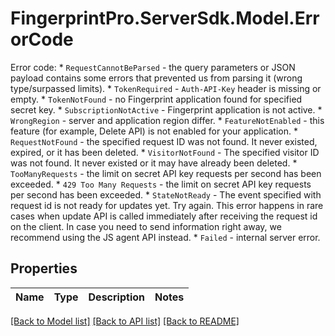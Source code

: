 # FingerprintPro.ServerSdk.Model.ErrorCode
Error code:  * `RequestCannotBeParsed` - the query parameters or JSON payload contains some errors            that prevented us from parsing it (wrong type/surpassed limits).  * `TokenRequired` - `Auth-API-Key` header is missing or empty.  * `TokenNotFound` - no Fingerprint application found for specified secret key.  * `SubscriptionNotActive` - Fingerprint application is not active.  * `WrongRegion` - server and application region differ.  * `FeatureNotEnabled` - this feature (for example, Delete API) is not enabled for your application.  * `RequestNotFound` - the specified request ID was not found. It never existed, expired, or it has been deleted.  * `VisitorNotFound` - The specified visitor ID was not found. It never existed or it may have already been deleted.  * `TooManyRequests` - the limit on secret API key requests per second has been exceeded.  * `429 Too Many Requests` - the limit on secret API key requests per second has been exceeded.  * `StateNotReady` - The event specified with request id is           not ready for updates yet. Try again.           This error happens in rare cases when update API is called immediately           after receiving the request id on the client. In case you need to send           information right away, we recommend using the JS agent API instead.  * `Failed` - internal server error. 

## Properties

Name | Type | Description | Notes
------------ | ------------- | ------------- | -------------

[[Back to Model list]](../README.md#documentation-for-models) [[Back to API list]](../README.md#documentation-for-api-endpoints) [[Back to README]](../README.md)

